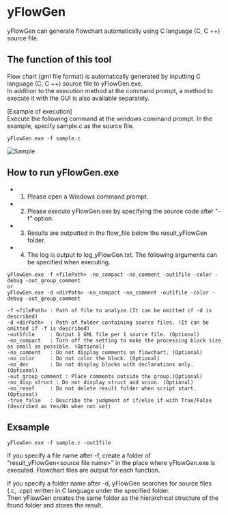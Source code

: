 # yFlowGen
yFlowGen can generate flowchart automatically using C language (C, C ++) source file.

## The function of this tool 
Flow chart (gml file format) is automatically generated by inputting C language (C, C ++) source file to yFlowGen.exe.  
In addition to the execution method at the command prompt, a method to execute it with the GUI is also available separately.  

[Example of execution]  
Execute the following command at the windows command prompt. In the example, specify sample.c as the source file.
```
yFlowGen.exe -f sample.c  
```
![Sample](http://toowaki.web.fc2.com/picture/yflow_img_for_github.png "")

##	How to run yFlowGen.exe
- 1)	Please open a Windows command prompt.
- 2)	Please execute yFlowGen.exe by specifying the source code after "-f" option.
- 3)	Results are outputted in the flow_file below the result_yFlowGen folder.
- 4)	The log is output to log_yFlowGen.txt.
The following arguments can be specified when executing.
```
yFlowGen.exe -f <filePath> -no_compact -no_comment -out1file -color -debug -out_group_comment
or
yFlowGen.exe -d <dirPath> -no_compact -no_comment -out1file -color -debug -out_group_comment

-f <filePath> : Path of file to analyze.(It can be omitted if -d is described)
-d <dirPath>  : Path of folder containing source files. (It can be omitted if -f is described)
-out1file     : Output 1 GML file per 1 source file. (Optional)
-no_compact   : Turn off the setting to make the processing block size as small as possible. (Optional)
-no_comment   : Do not display comments on flowchart. (Optional)
-no_color     : Do not color the block. (Optional)
-no_dec       : Do not display blocks with declarations only. (Optional)
-out_group_comment : Place comments outside the group.(Optional)
-no_disp_struct : Do not display struct and union. (Optional)
-no_reset     : Do not delete result folder when script start.(Optional)
-true_false   : Describe the judgment of if/else_if with True/False (described as Yes/No when not set)
```

## Exsample 
```
yFlowGen.exe -f sample.c -out1file
```

If you specify a file name after -f, create a folder of "result_yFlowGen\<source file name>" in the place where yFlowGen.exe is executed. Flowchart files are output for each function.

If you specify a folder name after -d, yFlowGen searches for source files (.c, .cpp) written in C language under the specified folder.  
Then yFlowGen creates the same folder as the hierarchical structure of the found folder and stores the result.  
  
